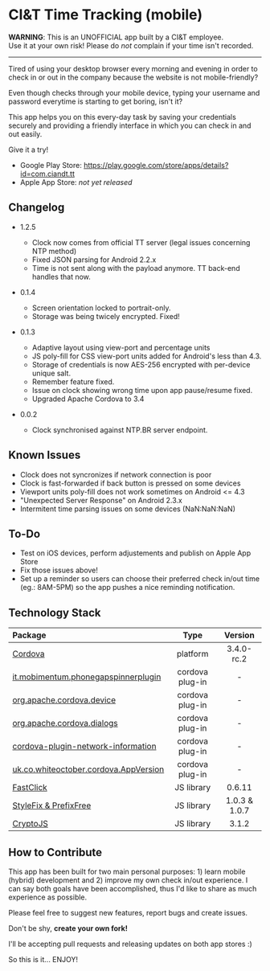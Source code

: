 # CI&T Time Tracking (mobile)


**WARNING**:
This is an UNOFFICIAL app built by a CI&T employee.  
Use it at your own risk! Please do *not* complain if your time isn't recorded.

---

Tired of using your desktop browser every morning and evening in order to check in or out in the company because the website is not mobile-friendly? 

Even though checks through your mobile device, typing your username and password everytime is starting to get boring, isn't it?

This app helps you on this every-day task by saving your credentials securely and providing a friendly interface in which you can check in and out easily.

Give it a try!

* Google Play Store: https://play.google.com/store/apps/details?id=com.ciandt.tt
* Apple App Store: *not yet released*

## Changelog 

* 1.2.5
  * Clock now comes from official TT server (legal issues concerning NTP method)
  * Fixed JSON parsing for Android 2.2.x
  * Time is not sent along with the payload anymore. TT back-end handles that now.

* 0.1.4
  * Screen orientation locked to portrait-only.
  * Storage was being twicely encrypted. Fixed!

* 0.1.3
  * Adaptive layout using view-port and percentage units
  * JS poly-fill for CSS view-port units added for Android's less than 4.3.
  * Storage of credentials is now AES-256 encrypted with per-device unique salt.
  * Remember feature fixed.
  * Issue on clock showing wrong time upon app pause/resume fixed.
  * Upgraded Apache Cordova to 3.4

* 0.0.2
  * Clock synchronised against NTP.BR server endpoint.
  
## Known Issues 

* Clock does not syncronizes if network connection is poor
* Clock is fast-forwarded if back button is pressed on some devices
* Viewport units poly-fill does not work sometimes on Android <= 4.3
* "Unexpected Server Response" on Android 2.3.x
* Intermitent time parsing issues on some devices (NaN:NaN:NaN)

## To-Do 

* Test on iOS devices, perform adjustements and publish on Apple App Store
* Fix those issues above!
* Set up a reminder so users can choose their preferred check in/out time (eg.: 8AM-5PM) so the app pushes a nice reminding notification.

## Technology Stack

| Package       | Type       | Version |
|:------------- |:-------------: | :-------: |
| [Cordova](https://cordova.apache.org/)       | platform   | 3.4.0-rc.2 
| [it.mobimentum.phonegapspinnerplugin](https://github.com/mobimentum/phonegap-plugin-loading-spinner)    | cordova plug-in      | - |
| [org.apache.cordova.device](https://github.com/apache/cordova-plugin-device) | cordova plug-in      | - |
| [org.apache.cordova.dialogs](https://github.com/apache/cordova-plugin-dialogs) | cordova plug-in | - |
| [cordova-plugin-network-information](https://github.com/apache/cordova-plugin-network-information) | cordova plug-in | - |
| [uk.co.whiteoctober.cordova.AppVersion](https://github.com/whiteoctober/cordova-plugin-app-version) | cordova plug-in | - |
| [FastClick](https://github.com/ftlabs/fastclick) | JS library | 0.6.11 |
| [StyleFix & PrefixFree](https://github.com/LeaVerou/prefixfree) | JS library | 1.0.3 & 1.0.7 |
| [CryptoJS](https://code.google.com/p/crypto-js/) | JS library | 3.1.2 |

## How to Contribute

This app has been built for two main personal purposes: 1) learn mobile (hybrid) development and 2) improve my own check in/out experience. I can say both goals have been accomplished, thus I'd like to share as much experience as possible.

Please feel free to suggest new features, report bugs and create issues.

Don't be shy, **create your own fork!**

I'll be accepting pull requests and releasing updates on both app stores :)

So this is it... ENJOY!
